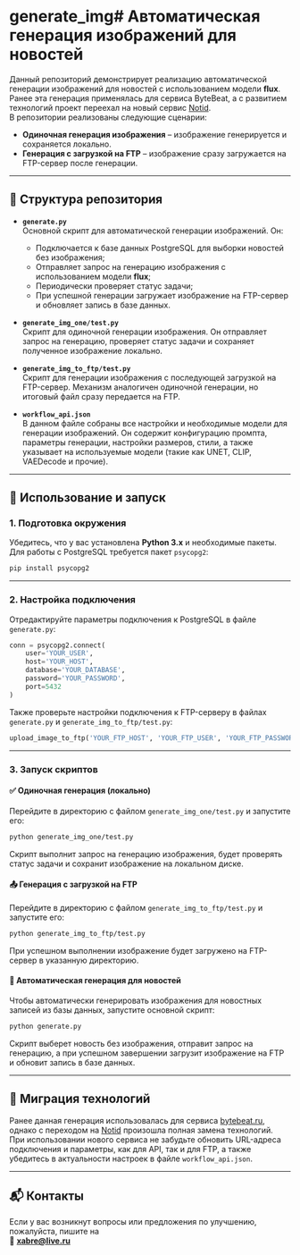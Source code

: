 # generate_img# Автоматическая генерация изображений для новостей

Данный репозиторий демонстрирует реализацию автоматической генерации изображений для новостей с использованием модели **flux**.  
Ранее эта генерация применялась для сервиса ByteBeat, а с развитием технологий проект переехал на новый сервис [Notid](https://notid.ru).  
В репозитории реализованы следующие сценарии:

- **Одиночная генерация изображения** – изображение генерируется и сохраняется локально.
- **Генерация с загрузкой на FTP** – изображение сразу загружается на FTP-сервер после генерации.

---

## 📁 Структура репозитория

- **`generate.py`**  
  Основной скрипт для автоматической генерации изображений. Он:
  - Подключается к базе данных PostgreSQL для выборки новостей без изображения;
  - Отправляет запрос на генерацию изображения с использованием модели **flux**;
  - Периодически проверяет статус задачи;
  - При успешной генерации загружает изображение на FTP-сервер и обновляет запись в базе данных.

- **`generate_img_one/test.py`**  
  Скрипт для одиночной генерации изображения. Он отправляет запрос на генерацию, проверяет статус задачи и сохраняет полученное изображение локально.

- **`generate_img_to_ftp/test.py`**  
  Скрипт для генерации изображения с последующей загрузкой на FTP-сервер. Механизм аналогичен одиночной генерации, но итоговый файл сразу передается на FTP.

- **`workflow_api.json`**  
  В данном файле собраны все настройки и необходимые модели для генерации изображений. Он содержит конфигурацию промпта, параметры генерации, настройки размеров, стили, а также указывает на используемые модели (такие как UNET, CLIP, VAEDecode и прочие).

---

## 🚀 Использование и запуск

### 1. Подготовка окружения

Убедитесь, что у вас установлена **Python 3.x** и необходимые пакеты.  
Для работы с PostgreSQL требуется пакет `psycopg2`:

```bash
pip install psycopg2
```

---

### 2. Настройка подключения

Отредактируйте параметры подключения к PostgreSQL в файле `generate.py`:

```python
conn = psycopg2.connect(
    user='YOUR_USER',
    host='YOUR_HOST',
    database='YOUR_DATABASE',
    password='YOUR_PASSWORD',
    port=5432
)
```

Также проверьте настройки подключения к FTP-серверу в файлах `generate.py` и `generate_img_to_ftp/test.py`:

```python
upload_image_to_ftp('YOUR_FTP_HOST', 'YOUR_FTP_USER', 'YOUR_FTP_PASSWORD', image_url, remote_path)
```

---

### 3. Запуск скриптов

#### ✅ Одиночная генерация (локально)

Перейдите в директорию с файлом `generate_img_one/test.py` и запустите его:

```bash
python generate_img_one/test.py
```

Скрипт выполнит запрос на генерацию изображения, будет проверять статус задачи и сохранит изображение на локальном диске.

#### 📤 Генерация с загрузкой на FTP

Перейдите в директорию с файлом `generate_img_to_ftp/test.py` и запустите его:

```bash
python generate_img_to_ftp/test.py
```

При успешном выполнении изображение будет загружено на FTP-сервер в указанную директорию.

#### 🔄 Автоматическая генерация для новостей

Чтобы автоматически генерировать изображения для новостных записей из базы данных, запустите основной скрипт:

```bash
python generate.py
```

Скрипт выберет новость без изображения, отправит запрос на генерацию, а при успешном завершении загрузит изображение на FTP и обновит запись в базе данных.

---

## 🔁 Миграция технологий

Ранее данная генерация использовалась для сервиса  [bytebeat.ru](https://bytebeat.ru), однако с переходом на [Notid](https://notid.ru) произошла полная замена технологий.  
При использовании нового сервиса не забудьте обновить URL-адреса подключения и параметры, как для API, так и для FTP, а также убедитесь в актуальности настроек в файле `workflow_api.json`.


---

## 📬 Контакты

Если у вас возникнут вопросы или предложения по улучшению, пожалуйста, пишите на  
📧 **xabre@live.ru**
